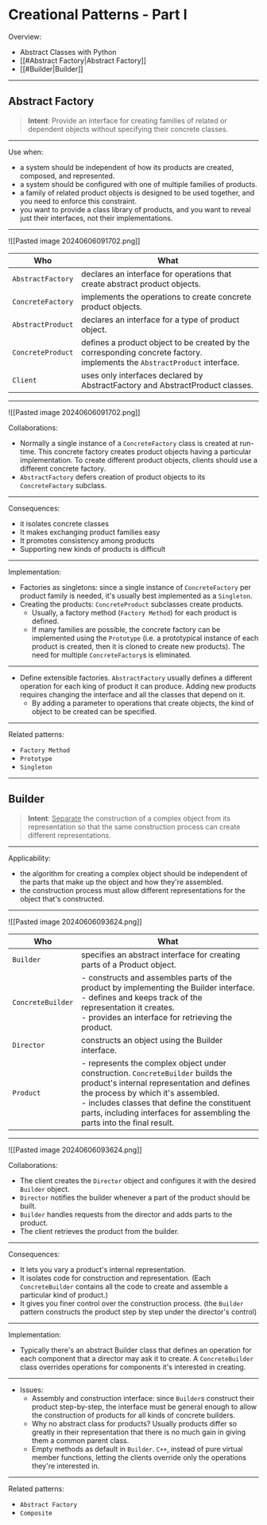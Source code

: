 # Creational Patterns - Part I

Overview:

- Abstract Classes with Python
- [[#Abstract Factory|Abstract Factory]]
- [[#Builder|Builder]]

---

## Abstract Factory

> **Intent**: Provide an interface for creating families of related or dependent objects without specifying their concrete classes.

---

Use when:

- a system should be independent of how its products are created, composed, and represented. 
- a system should be configured with one of multiple families of products. 
- a family of related product objects is designed to be used together, and you need to enforce this constraint. 
- you want to provide a class library of products, and you want to reveal just their interfaces, not their implementations.

---

![[Pasted image 20240606091702.png]]

| Who               | What                                                                                                                          |
| ----------------- | ----------------------------------------------------------------------------------------------------------------------------- |
| `AbstractFactory` | declares an interface for operations that create abstract product objects.                                                    |
| `ConcreteFactory` | implements the operations to create concrete product objects.                                                                 |
| `AbstractProduct` | declares an interface for a type of product object.                                                                           |
| `ConcreteProduct` | defines a product object to be created by the corresponding concrete factory. <br>implements the `AbstractProduct` interface. |
| `Client`          | uses only interfaces declared by AbstractFactory and AbstractProduct classes.                                                 |

---

![[Pasted image 20240606091702.png]]

Collaborations:

- Normally a single instance of a `ConcreteFactory` class is created at run-time. This concrete factory creates product objects having a particular implementation. To create different product objects, clients should use a different concrete factory.
- `AbstractFactory` defers creation of product objects to its `ConcreteFactory` subclass.

---

Consequences:

- it isolates concrete classes
- It makes exchanging product families easy
- It promotes consistency among products
- Supporting new kinds of products is difficult

---

Implementation:

- Factories as singletons: since a single instance of `ConcreteFactory` per product family is needed, it's usually best implemented as a `Singleton`.
- Creating the products: `ConcreteProduct` subclasses create products. 
	- Usually, a factory method (`Factory Method`) for each product is defined. 
	- If many families are possible, the concrete factory can be implemented using the `Prototype` (i.e. a prototypical instance of each product is created, then it is cloned to create new products). The need for multiple `ConcreteFactory`s is eliminated.

---

- Define extensible factories. `AbstractFactory` usually defines a different operation for each king of product it can produce.  Adding new products requires changing the interface and all the classes that depend on it. 
	- By adding a parameter to operations that create objects, the kind of object to be created can be specified.

---

Related patterns:

- `Factory Method`
- `Prototype`
- `Singleton`

---

## Builder

> **Intent**: <u>Separate</u> the construction of a complex object from its representation so that the same construction process can create different representations.

---

Applicability:

- the algorithm for creating a complex object should be independent of the parts that make up the object and how they're assembled.
- the construction process must allow different representations for the object that's constructed.

---

![[Pasted image 20240606093624.png]]

| Who               | What                                                                                                                                                                                                                                                                                              |
| ----------------- | ------------------------------------------------------------------------------------------------------------------------------------------------------------------------------------------------------------------------------------------------------------------------------------------------- |
| `Builder`         | specifies an abstract interface for creating parts of a Product object.                                                                                                                                                                                                                           |
| `ConcreteBuilder` | - constructs and assembles parts of the product by implementing the Builder interface.<br>- defines and keeps track of the representation it creates.<br>- provides an interface for retrieving the product.                                                                                      |
| `Director`        | constructs an object using the Builder interface.                                                                                                                                                                                                                                                 |
| `Product`         | - represents the complex object under construction. `ConcreteBuilder` builds the product's internal representation and defines the process by which it's assembled.<br>- includes classes that define the constituent parts, including interfaces for assembling the parts into the final result. |

---

![[Pasted image 20240606093624.png]]

Collaborations:

- The client creates the `Director` object and configures it with the desired `Builder` object.
- `Director` notifies the builder whenever a part of the product should be built.
- `Builder` handles requests from the director and adds parts to the product.
- The client retrieves the product from the builder.

---

Consequences:

- It lets you vary a product's internal representation.
- It isolates code for construction and representation. (Each `ConcreteBuilder` contains all the code to create and assemble a particular kind of product.)
- It gives you finer control over the construction process. (the `Builder` pattern constructs the product step by step under the director's control)

---

Implementation:

- Typically there's an abstract Builder class that defines an operation for each component that a director may ask it to create. A `ConcreteBuilder` class overrides operations for components it's interested in creating.

---

- Issues:
	- Assembly and construction interface: since `Builder`s construct their product step-by-step, the interface must be general enough to allow the construction of products for all kinds of concrete builders.
	- Why no abstract class for products? Usually products differ so greatly in their representation that there is no much gain in giving them a common parent class.
	- Empty methods as default in `Builder`. `C++`, instead of pure virtual member functions, letting the clients override only the operations they're interested in.

---

Related patterns:

- `Abstract Factory`
- `Composite`